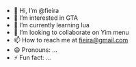 - 👋 Hi, I’m @fieira
- 👀 I’m interested in GTA
- 🌱 I’m currently learning lua
- 💞️ I’m looking to collaborate on Yim menu
- 📫 How to reach me at fieira@gmail.com
- 😄 Pronouns: ...
- ⚡ Fun fact: ...

<!---
fieira81/fieira81 is a ✨ special ✨ repository because its `README.md` (this file) appears on your GitHub profile.
You can click the Preview link to take a look at your changes.
--->
